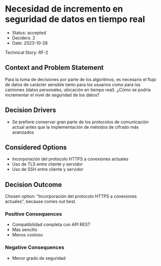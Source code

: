 # Necesidad de incremento en seguridad de datos en tiempo real

* Status: accepted
* Deciders: 2
* Date: 2023-10-28

Technical Story: RF-2

## Context and Problem Statement

Para la toma de decisiones por parte de los algoritmos, es necesario el flujo de datos de carácter sensible tanto para los usuarios como para los camiones (datos personales, ubicación en tiempo real). ¿Cómo se podría incrementar el nivel de seguridad de los datos?

## Decision Drivers

* Se prefiere conservar gran parte de los protocolos de comunicación actual antes que la implementación de métodos de cifrado más avanzados

## Considered Options

* Incorporación del protocolo HTTPS a conexiones actuales
* Uso de TLS entre cliente y servidor
* Uso de SSH entre cliente y servidor

## Decision Outcome

Chosen option: "Incorporación del protocolo HTTPS a conexiones actuales", because comes out best.

### Positive Consequences

* Compatibilidad completa con API REST
* Más sencillo
* Menos costoso

### Negative Consequences

* Menor grado de seguridad
